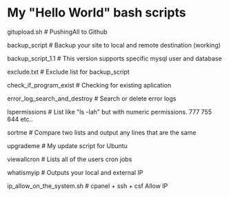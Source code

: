 # My "Hello World" bash scripts 

gitupload.sh  # PushingAll to Github

backup_script # Backup your site to local and remote destination (working)

backup_script_1.1 # This version supports specific mysql user and database

exclude.txt  # Exclude list for backup_script

check_if_program_exist # Checking for existing aplication

error_log_search_and_destroy # Search or delete error logs

lspermissions # List like "ls -lah" but with numeric permissions. 777 755 644 etc..

sortme # Compare two lists and output any lines that are the same

upgrademe # My update script for Ubuntu

viewallcron # Lists all of the users cron jobs

whatismyip # Outputs your local and external IP

ip_allow_on_the_system.sh # cpanel + ssh + csf Allow IP
